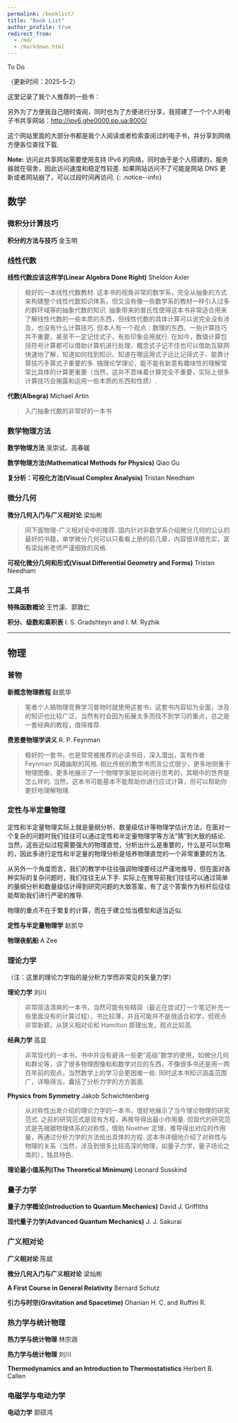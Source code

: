 ```yaml
---
permalink: /booklist/
title: "Book List"
author_profile: true
redirect_from: 
  - /md/
  - /markdown.html
---
```


To Do

（更新时间：2025-5-2）

这里记录了我个人推荐的一些书：

另外为了方便我自己随时查阅，同时也为了方便进行分享，我搭建了一个个人的电子书共享网站：<http://ipv6.ghe0000.pp.ua:8000/>

这个网站里面的大部分书都是我个人阅读或者检索查阅过的电子书，并分享到网络方便各位查找下载.

**Note:** 访问此共享网站需要使用支持 IPv6 的网络，同时由于是个人搭建的，服务器就在宿舍，因此访问速度和稳定性较差. 如果网站访问不了可能是网站 DNS 更新或者网站崩了，可以过段时间再访问.
{: .notice--info}

## 数学

### 微积分计算技巧

**积分的方法与技巧** 金玉明

### 线性代数

**线性代数应该这样学(Linear Algebra Done Right)** Sheldon Axler

> 极好的一本线性代数教材. 这本书的视角非常的数学系，完全从抽象的方式来构建整个线性代数知识体系，但又没有像一些数学系的教材一样引入过多的群环域等的抽象代数的知识. 抽象带来的普氏性使得这本书非常适合用来了解线性代数的一些本质的东西，但线性代数的具体计算可以说完全没有涉及，也没有什么计算技巧. 但本人有一个观点：数理的东西，一些计算技巧并不重要，甚至不一定记住式子，有些印象会用就行. 在如今，数值计算包括符号计算都可以借助计算机进行处理，概念式子记不住也可以借助互联网快速地了解，知道如何找到知识、知道在哪运用式子远比记得式子、能靠计算技巧手算式子重要的多. 搞理论学理论，能不能有新意有趣味性的理解常常比具体的计算更重要（当然，这并不意味着计算完全不重要，实际上很多计算技巧会揭露和运用一些本质的东西和性质）. 

**代数(Albegra)** Michael Artin

> 入门抽象代数的非常好的一本书

### 数学物理方法

**数学物理方法** 吴崇试、高春媛

**数学物理方法(Mathematical Methods for Physics)** Qiao Gu

**复分析：可视化方法(Visual Complex Analysis)** Tristan Needham

### 微分几何

**微分几何入门与广义相对论** 梁灿彬
> 同下面物理-广义相对论中的推荐. 国内针对非数学系介绍微分几何的公认的最好的书籍，单学微分几何可以只看看上册的前几章，内容很详细充实，富有梁灿彬老师严谨细致的风格. 

**可视化微分几何和形式(Visual Differential Geometry and Forms)** Tristan Needham 

### 工具书

**特殊函数概论** 王竹溪、郭敦仁

**积分、级数和乘积表** I. S. Gradshteyn and I. M. Ryzhik

---

## 物理

### 普物

**新概念物理教程** 赵凯华

> 笔者个人搞物理竞赛学习普物时就使用这套书，这套书内容较为全面，涉及的知识也比较广泛，当然有时会因为拓展太多而找不到学习的重点，总之是一套经典的教程，值得推荐.

**费恩曼物理学讲义** R. P. Feynman

> 极好的一套书，也是常常被推荐的必读书目，深入潜出，富有作者 Feynman 风趣幽默的风格. 相比传统的教学书而言公式很少，更多地侧重于物理图像，更多地展示了一个物理学家是如何进行思考的，其眼中的世界是怎么样的. 当然，这本书可能基本不能帮助你进行应试计算，但可以帮助你更好地理解物理.

### 定性与半定量物理

定性和半定量物理实际上就是量纲分析、数量级估计等物理学估计方法，在面对一个复杂的问题时我们往往可以通过定性和半定量物理学等方法“猜”到大致的结论. 当然，这些近似过程需要强大的物理直觉，分析出什么是重要的，什么是可以忽略的，因此多进行定性和半定量的物理分析是培养物理直觉的一个非常重要的方法.

从另外一个角度而言，我们的教学中往往强调物理要经过严谨地推导，但在面对各种实际的复杂问题时，我们往往无从下手. 实际上在推导前我们往往可以通过简单的量纲分析和数量级估计得到研究问题的大致答案，有了这个答案作为标杆后往往能帮助我们进行严密的推导.

物理的重点不在于繁复的计算，而在于建立恰当模型和适当近似.

**定性与半定量物理学** 赵凯华

**物理夜航船** A Zee

### 理论力学

（注：这里的理论力学指的是分析力学而非常见的矢量力学）

**理论力学** 刘川

> 非常简洁清爽的一本书，当然可能有些精简（最近在尝试打一个笔记补充一些里面没有的计算过程），书比较薄，并且可能并不是很适合初学，但观点非常新颖，从狭义相对论和 Hamilton 原理出发，观点比较高. 

**经典力学** 高显

> 非常现代的一本书，书中并没有避讳一些更“高级”数学的使用，如微分几何和群论等，讲了很多物理图像和和数学对应的东西，不像很多书还是用一两百年前的观点，当然数学上的学习会更困难一些. 同时这本书知识涵盖范围广，详略得当，囊括了分析力学的方方面面. 

**Physics from Symmetry** Jakob Schwichtenberg

> 从对称性出发介绍的理论力学的一本书，很好地展示了当今理论物理的研究范式. 之前的研究范式是现有方程，再推导得出最小作用量. 但现代的研究范式是先根据物理体系的对称性，借助 Noether 定理，推导得出对应的作用量，再通过分析力学的方法给出具体的方程. 这本书详细地介绍了对称性与物理的关系（当然，涉及到很多比较高深的物理，如量子力学，量子场论之类的），独具特色. 

**理论最小值系列(The Theoretical Minimum)** Leonard Susskind

### 量子力学

**量子力学概论(Introduction to Quantum Mechanics)** David J. Griffiths

**现代量子力学(Advanced Quantum Mechanics)** J. J. Sakurai 

### 广义相对论

**广义相对论** 陈斌

**微分几何入门与广义相对论** 梁灿彬

**A First Course in General Relativity** Bernard Schutz

**引力与时空(Gravitation and Spacetime)** Ohanian H. C. and Ruffini R.

### 热力学与统计物理

**热力学与统计物理** 林宗涵

**热力学与统计物理** 刘川

**Thermodynamics and an Introduction to Thermostatistics** Herbert B. Callen

### 电磁学与电动力学

**电动力学** 郭硕鸿


